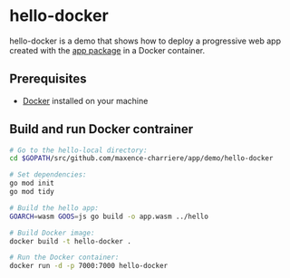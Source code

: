 # hello-docker

hello-docker is a demo that shows how to deploy a progressive web app created with the [app package](https://github.com/maxence-charriere/app) in a Docker container.

## Prerequisites

- [Docker](https://www.docker.com) installed on your machine

## Build and run Docker contrainer

```sh
# Go to the hello-local directory:
cd $GOPATH/src/github.com/maxence-charriere/app/demo/hello-docker

# Set dependencies:
go mod init
go mod tidy

# Build the hello app:
GOARCH=wasm GOOS=js go build -o app.wasm ../hello

# Build Docker image:
docker build -t hello-docker .

# Run the Docker container:
docker run -d -p 7000:7000 hello-docker
```
